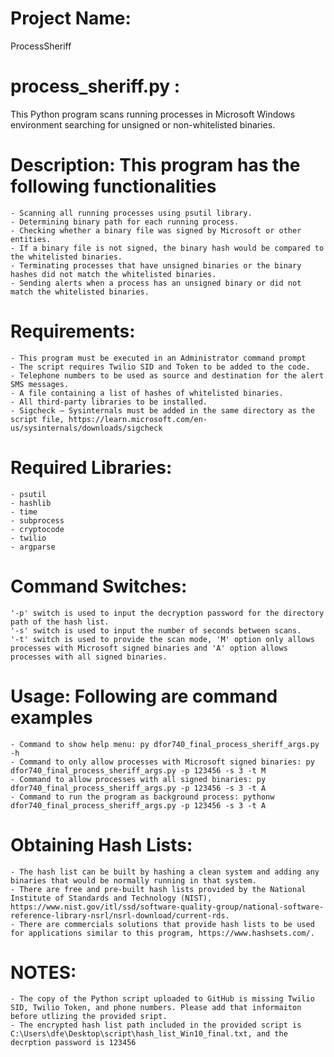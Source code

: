 # Project Name: 
ProcessSheriff

# process_sheriff.py : 
This Python program scans running processes in Microsoft Windows environment searching for unsigned or non-whitelisted binaries.

# Description: This program has the following functionalities
	- Scanning all running processes using psutil library. 
	- Determining binary path for each running process.
	- Checking whether a binary file was signed by Microsoft or other entities.
	- If a binary file is not signed, the binary hash would be compared to the whitelisted binaries. 
	- Terminating processes that have unsigned binaries or the binary hashes did not match the whitelisted binaries.
	- Sending alerts when a process has an unsigned binary or did not match the whitelisted binaries.

# Requirements: 
	- This program must be executed in an Administrator command prompt
	- The script requires Twilio SID and Token to be added to the code. 
	- Telephone numbers to be used as source and destination for the alert SMS messages. 
	- A file containing a list of hashes of whitelisted binaries. 
	- All third-party libraries to be installed. 
	- Sigcheck – Sysinternals must be added in the same directory as the script file, https://learn.microsoft.com/en-us/sysinternals/downloads/sigcheck 
	
# Required Libraries: 
	- psutil  
	- hashlib
	- time 
	- subprocess
	- cryptocode
	- twilio
	- argparse
	
# Command Switches: 
	'-p' switch is used to input the decryption password for the directory path of the hash list.
	'-s' switch is used to input the number of seconds between scans. 
	'-t' switch is used to provide the scan mode, 'M' option only allows processes with Microsoft signed binaries and 'A' option allows processes with all signed binaries.
	
# Usage: Following are command examples
	- Command to show help menu: py dfor740_final_process_sheriff_args.py -h 
	- Command to only allow processes with Microsoft signed binaries: py dfor740_final_process_sheriff_args.py -p 123456 -s 3 -t M
	- Command to allow processes with all signed binaries: py dfor740_final_process_sheriff_args.py -p 123456 -s 3 -t A
	- Command to run the program as background process: pythonw dfor740_final_process_sheriff_args.py -p 123456 -s 3 -t A

# Obtaining Hash Lists:
	- The hash list can be built by hashing a clean system and adding any binaries that would be normally running in that system. 
	- There are free and pre-built hash lists provided by the National Institute of Standards and Technology (NIST), https://www.nist.gov/itl/ssd/software-quality-group/national-software-reference-library-nsrl/nsrl-download/current-rds.
	- There are commercials solutions that provide hash lists to be used for applications similar to this program, https://www.hashsets.com/.

# NOTES: 
	- The copy of the Python script uploaded to GitHub is missing Twilio SID, Twilio Token, and phone numbers. Please add that informaiton before utlizing the provided sript. 
	- The encrypted hash list path included in the provided script is C:\Users\dfe\Desktop\script\hash_list_Win10_final.txt, and the decrption password is 123456
